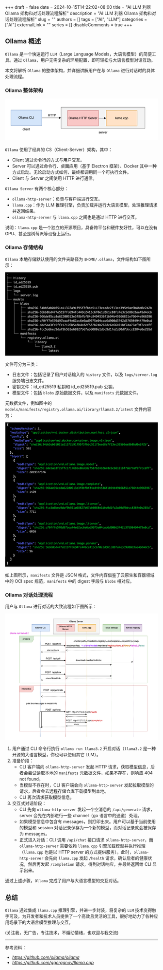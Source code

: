 +++
draft = false
date = 2024-10-15T14:22:02+08:00
title = "AI LLM 利器 Ollama 架构和对话处理流程解析"
description = "AI LLM 利器 Ollama 架构和对话处理流程解析"
slug = ""
authors = []
tags = ["AI", "LLM"]
categories = ["AI"]
externalLink = ""
series = []
disableComments = true
+++

## Ollama 概述

`Ollama` 是一个快速运行 `LLM`（Large Language Models，大语言模型）的简便工具。通过 `Ollama`，用户无需复杂的环境配置，即可轻松与大语言模型对话互动。

本文将解析 `Ollama` 的整体架构，并详细讲解用户在与 `Ollama` 进行对话时的具体处理流程。


### Ollama 整体架构

![](https://raw.githubusercontent.com/RifeWang/images/master/ai/ollama-cs.png)

`Ollama` 使用了经典的 CS（Client-Server）架构，其中：
- Client 通过命令行的方式与用户交互。
- Server 可以通过命令行、桌面应用（基于 Electron 框架）、Docker 其中一种方式启动。无论启动方式如何，最终都调用同一个可执行文件。
- Client 与 Server 之间使用 HTTP 进行通信。

`Ollama Server` 有两个核心部分：
- `ollama-http-server`：负责与客户端进行交互。
- `llama.cpp`：作为 LLM 推理引擎，负责加载并运行大语言模型，处理推理请求并返回结果。
- `ollama-http-server` 与 `llama.cpp` 之间也是通过 HTTP 进行交互。

说明：`llama.cpp` 是一个独立的开源项目，具备跨平台和硬件友好性，可以在没有 GPU、甚至是树莓派等设备上运行。


### Ollama 存储结构

`Ollama` 本地存储默认使用的文件夹路径为 `$HOME/.ollama`，文件结构如下图所示：

![](https://raw.githubusercontent.com/RifeWang/images/master/ai/ollama-dir.png)

文件可分为三类：
- 日志文件：包括记录了用户对话输入的 `history` 文件，以及 `logs/server.log` 服务端日志文件。
- 密钥文件：id_ed25519 私钥和 id_ed25519.pub 公钥。
- 模型文件：包括 `blobs` 原始数据文件，以及 `manifests` 元数据文件。

元数据文件，例如图中的 `models/manifests/registry.ollama.ai/library/llama3.2/latest` 文件内容为：

![](https://raw.githubusercontent.com/RifeWang/images/master/ai/ollama-manifest-file.png)

如上图所示，`manifests` 文件是 JSON 格式，文件内容借鉴了云原生和容器领域中的 OCI spec 规范，`manifests` 中的 digest 字段与 `blobs` 相对应。


### Ollama 对话处理流程

用户与 `Ollama` 进行对话的大致流程如下图所示：

![](https://raw.githubusercontent.com/RifeWang/images/master/ai/ollama.drawio.png)

1. 用户通过 CLI 命令行执行 `ollama run llama3.2` 开启对话（`llama3.2` 是一种开源的大语言模型，你也可以使用其它 LLM）。
2. 准备阶段：
    - CLI 客户端向 `ollama-http-server` 发起 HTTP 请求，获取模型信息，后者会尝试读取本地的 `manifests` 元数据文件，如果不存在，则响应 404 not found。
    - 当模型不存在时，CLI 客户端会向 `ollama-http-server` 发起拉取模型的请求，后者会去远程存储仓库下载模型到本地。
    - CLI 再次请求获取模型信息。
3. 交互式对话阶段：
    - CLI 先向 `ollama-http-server` 发起一个空消息的 `/api/generate` 请求，server 会先在内部进行一些 channel（go 语言中的通道）处理。
    - 如果模型信息中包含有 messages，则打印出来。用户可以基于当前使用的模型和 session 对话记录保存为一个新的模型，而对话记录就会被保存为 messages。
    - 正式进入对话：CLI 调用 `/api/chat` 接口请求 `ollama-http-server`，而 `ollama-http-server` 需要依赖 `llama.cpp` 引擎加载模型并执行推理（`llama.cpp` 也是以 HTTP server 的方式提供服务）。此时，`ollama-http-server` 会先向 `llama.cpp` 发起 `/health` 请求，确认后者的健康状况，然后再发起 `/completion` 请求，得到对话响应，并最终返回给 CLI 显示出来。

通过上述步骤，`Ollama` 完成了用户与大语言模型的交互对话。


## 总结

`Ollama` 通过集成 `llama.cpp` 推理引擎，并进一步封装，将复杂的 `LLM` 技术变得触手可及，为开发者和技术人员提供了一个高效且灵活的工具，很好地助力了各种应用场景下的大语言模型推理与交互。


(关注我，无广告，专注技术，不煽动情绪，也欢迎与我交流)

---

参考资料：

- *https://github.com/ollama/ollama*
- *https://github.com/ggerganov/llama.cpp*